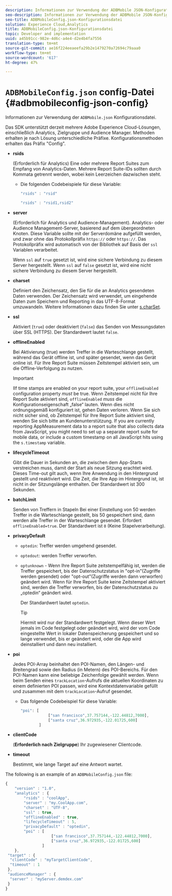 ```yaml
---
description: Informationen zur Verwendung der ADBMobile JSON-Konfigurationsdatei.
seo-description: Informationen zur Verwendung der ADBMobile JSON-Konfigurationsdatei.
seo-title: ADBMobileConfig.json-Konfigurationsdatei
solution: Experience Cloud,Analytics
title: ADBMobileConfig.json-Konfigurationsdatei
topic: Developer and implementation
uuid: a45b91cc-982e-4d6c-a4e4-d2e4b4fa7556
translation-type: tm+mt
source-git-commit: ae16f224eeaeefa29b2e1479270a72694c79aaa0
workflow-type: tm+mt
source-wordcount: '617'
ht-degree: 47%

---
```



# `ADBMobileConfig.json` config-Datei {#adbmobileconfig-json-config}

Informationen zur Verwendung der `ADBMobile.json` Konfigurationsdatei.

Das SDK unterstützt derzeit mehrere Adobe Experience Cloud-Lösungen, einschließlich Analytics, Zielgruppe und Audience Manager. Methoden erhalten je nach Lösung unterschiedliche Präfixe. Konfigurationsmethoden erhalten das Präfix &quot;Config&quot;.

* **rsids**

   (Erforderlich für Analytics) Eine oder mehrere Report Suites zum Empfang von Analytics-Daten. Mehrere Report Suite-IDs sollten durch Kommata getrennt werden, wobei kein Leerzeichen dazwischen steht.

   * Die folgenden Codebeispiele für diese Variable:

      ```js
      "rsids" : "rsid"
      ```

      ```js
      "rsids" : "rsid1,rsid2"
      ```

* **server**

   (Erforderlich für Analytics und Audience-Management). Analytics- oder Audience Management-Server, basierend auf dem übergeordneten Knoten. Diese Variable sollte mit der Serverdomäne aufgefüllt werden, und zwar ohne das Protokollpräfix `https://` oder `https://`. Das Protokollpräfix wird automatisch von der Bibliothek auf Basis der `ssl` Variablen verarbeitet.

   Wenn `ssl` auf `true` gesetzt ist, wird eine sichere Verbindung zu diesem Server hergestellt. Wenn `ssl` auf `false` gesetzt ist, wird eine nicht sichere Verbindung zu diesem Server hergestellt.

* **charset**

   Definiert den Zeichensatz, den Sie für die an Analytics gesendeten Daten verwenden. Der Zeichensatz wird verwendet, um eingehende Daten zum Speichern und Reporting in das UTF-8-Format umzuwandeln. Weitere Informationen dazu finden Sie unter [s.charSet](https://docs.adobe.com/content/help/de-DE/analytics/implementation/vars/config-vars/charset.html).

* **ssl**

   Aktiviert (`true`) oder deaktiviert (`false`) das Senden von Messungsdaten über SSL (HTTPS). Der Standardwert lautet `false`.

* **offlineEnabled**

   Bei Aktivierung (true) werden Treffer in die Warteschlange gestellt, während das Gerät offline ist, und später gesendet, wenn das Gerät online ist. Für Ihre Report Suite müssen Zeitstempel aktiviert sein, um die Offline-Verfolgung zu nutzen.

   >[!IMPORTANT]
   >
   >IIf time stamps are enabled on your report suite, your `offlineEnabled` configuration property *must* be true. Wenn Zeitstempel nicht für Ihre Report Suite aktiviert sind, `offlineEnabled` *muss* die Konfigurationseigenschaft „false“ lauten. Wenn dies nicht ordnungsgemäß konfiguriert ist, gehen Daten verloren. Wenn Sie sich nicht sicher sind, ob Zeitstempel für Ihre Report Suite aktiviert sind,   wenden Sie sich bitte an   Kundenunterstützung. If you are currently reporting AppMeasurement data to a report suite that also collects data from JavaScript, you might need to set up a separate report suite for mobile data, or include a custom timestamp on all JavaScript hits using the `s.timestamp` variable.

* **lifecycleTimeout**

   Gibt die Dauer in Sekunden an, die zwischen dem App-Starts verstreichen muss, damit der Start als neue Sitzung erachtet wird. Dieses Time-out gilt auch, wenn Ihre Anwendung in den Hintergrund gestellt und reaktiviert wird. Die Zeit, die Ihre App im Hintergrund ist, ist nicht in der Sitzungslänge enthalten. Der Standardwert ist 300 Sekunden.

* **batchLimit**

   Senden von Treffern in Stapeln Bei einer Einstellung von 50 werden Treffer in die Warteschlange gestellt, bis 50 gespeichert sind, dann werden alle Treffer in der Warteschlange gesendet. Erfordert `offlineEnabled=true`. Der Standardwert ist `0` (Keine Stapelverarbeitung).

* **privacyDefault**

   * `optedin`: Treffer werden umgehend gesendet.
   * `optedout`: werden Treffer verworfen.
   * `optunknown` - Wenn Ihre Report Suite zeitstempelfähig ist, werden die Treffer gespeichert, bis der Datenschutzstatus in &quot;opt-in&quot;(Zugriffe werden gesendet) oder &quot;opt-out&quot;(Zugriffe werden dann verworfen) geändert wird. Wenn für Ihre Report Suite keine Zeitstempel aktiviert sind, werden die Treffer verworfen, bis der Datenschutzstatus zu „optedin“ geändert wird.

      Der Standardwert lautet `optedin`.

      >[!TIP]
      >
      >Hiermit wird nur der Standardwert festgelegt. Wenn dieser Wert jemals im Code festgelegt oder geändert wird, wird der vom Code eingestellte Wert in lokaler Datenspeicherung gespeichert und so lange verwendet, bis er geändert wird, oder die App wird deinstalliert und dann neu installiert.

* **poi**

   Jedes POI-Array beinhaltet den POI-Namen, den Längen- und Breitengrad sowie den Radius (in Metern) des POI-Bereichs. Für den POI-Namen kann eine beliebige Zeichenfolge gewählt werden. Wenn beim Senden eines `trackLocation`-Aufrufs die aktuellen Koordinaten zu einem definierten POI passen, wird eine Kontextdatenvariable gefüllt und zusammen mit dem `trackLocation`-Aufruf gesendet.

   * Das folgende Codebeispiel für diese Variable:

      ```js
      "poi": [
                  ["san francisco",37.757144,-122.44812,7000], 
                  ["santa cruz",36.972935,-122.01725,600] 
              ]
      ```

* **clientCode**

   (**Erforderlich nach Zielgruppe**) Ihr zugewiesener Clientcode.

* **timeout**

   Bestimmt, wie lange Target auf eine Antwort wartet.

The following is an example of an `ADBMobileConfig.json` file:

```js
{ 
    "version" : "1.0", 
    "analytics" : { 
        "rsids" : "coolApp", 
        "server" : "my.CoolApp.com", 
        "charset" : "UTF-8", 
        "ssl" : true, 
        "offlineEnabled" : true, 
        "lifecycleTimeout" : 5, 
        "privacyDefault" : "optedin", 
        "poi" : [ 
                    ["san francisco",37.757144,-122.44812,7000], 
                    ["santa cruz",36.972935,-122.01725,600] 
                ] 
    }, 
 "target" : { 
  "clientCode" : "myTargetClientCode", 
  "timeout" : 1 
 }, 
 "audienceManager" : { 
  "server" : "myServer.demdex.com" 
 } 
}
```

